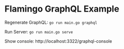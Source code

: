 # Flamingo GraphQL Example

Regenerate GraphQL: `go run main.go graphql`

Run Server: `go run main.go serve`

Show console: http://localhost:3322/graphql-console

